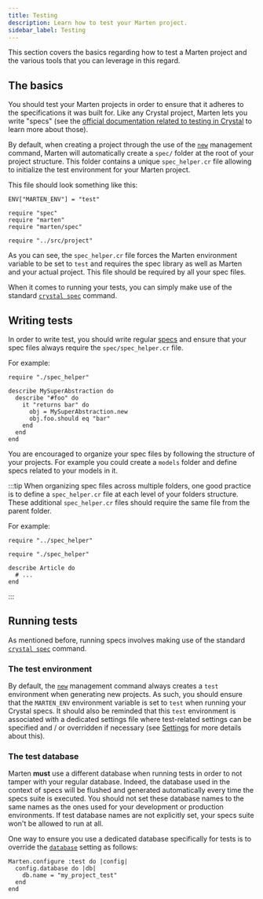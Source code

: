 ```yaml
---
title: Testing
description: Learn how to test your Marten project.
sidebar_label: Testing
---
```


This section covers the basics regarding how to test a Marten project and the various tools that you can leverage in this regard.

## The basics

You should test your Marten projects in order to ensure that it adheres to the specifications it was built for. Like any Crystal project, Marten lets you write "specs" (see the [official documentation related to testing in Crystal](https://crystal-lang.org/reference/guides/testing.html) to learn more about those).

By default, when creating a project through the use of the [`new`](./reference/management-commands#new) management command, Marten will automatically create a `spec/` folder at the root of your project structure. This folder contains a unique `spec_helper.cr` file allowing to initialize the test environment for your Marten project.

This file should look something like this:

```crystal title=spec/spec_helper.cr
ENV["MARTEN_ENV"] = "test"

require "spec"
require "marten"
require "marten/spec"

require "../src/project"
```

As you can see, the `spec_helper.cr` file forces the Marten environment variable to be set to `test` and requires the spec library as well as Marten and your actual project. This file should be required by all your spec files.

When it comes to running your tests, you can simply make use of the standard [`crystal spec`](https://crystal-lang.org/reference/man/crystal/index.html#crystal-spec) command.

## Writing tests

In order to write test, you should write regular [specs](https://crystal-lang.org/reference/guides/testing.html) and ensure that your spec files always require the `spec/spec_helper.cr` file.

For example:

```crystal
require "./spec_helper"

describe MySuperAbstraction do
  describe "#foo" do
    it "returns bar" do
      obj = MySuperAbstraction.new
      obj.foo.should eq "bar"
    end
  end
end
```

You are encouraged to organize your spec files by following the structure of your projects. For example you could create a `models` folder and define specs related to your models in it.

:::tip
When organizing spec files across multiple folders, one good practice is to define a `spec_helper.cr` file at each level of your folders structure. These additional `spec_helper.cr` files should require the same file from the parent folder.

For example:

```crystal title=spec/models/spec_helper.cr
require "../spec_helper"
```

```crystal title=spec/models/article_spec.cr
require "./spec_helper"

describe Article do
  # ...
end
```
:::

## Running tests

As mentioned before, running specs involves making use of the standard [`crystal spec`](https://crystal-lang.org/reference/man/crystal/index.html#crystal-spec) command.

### The test environment

By default, the [`new`](./reference/management-commands#new) management command always creates a `test` environment when generating new projects. As such, you should ensure that the `MARTEN_ENV` environment variable is set to `test` when running your Crystal specs. It should also be reminded that this `test` environment is associated with a dedicated settings file where test-related settings can be specified and / or overridden if necessary (see [Settings](./settings#environments) for more details about this).

### The test database

Marten **must** use a different database when running tests in order to not tamper with your regular database. Indeed, the database used in the context of specs will be flushed and generated automatically every time the specs suite is executed. You should not set these database names to the same names as the ones used for your development or production environments. If test database names are not explicitly set, your specs suite won't be allowed to run at all.

One way to ensure you use a dedicated database specifically for tests is to override the [`database`](./reference/settings#database-settings) setting as follows:

```crystal title=config/settings/test.cr
Marten.configure :test do |config|
  config.database do |db|
    db.name = "my_project_test"
  end
end
```
